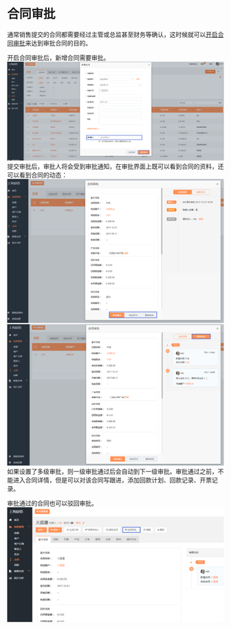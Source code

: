 # 合同审批

通常销售提交的合同都需要经过主管或总监甚至财务等确认，这时候就可以[开启合同审批](/xi-tong-she-zhi/zi-ding-yi-shen-pi.md)来达到审批合同的目的。

开启合同审批后，新增合同需要审批。![](/assets/lix合同审批3.png)提交审批后，审批人将会受到审批通知，在审批界面上既可以看到合同的资料，还可以看到合同的动态：![](/assets/lix合同审批5.png)![](/assets/lix合同审批6.png)如果设置了多级审批，则一级审批通过后会自动到下一级审批。审批通过之前，不能进入合同详情，但是可以对该合同写跟进，添加回款计划、回款记录、开票记录。

审批通过的合同也可以驳回审批。![](/assets/lix合同审批4.png)

